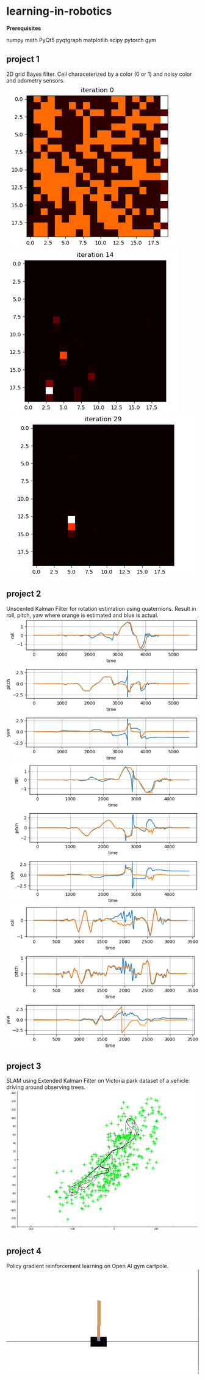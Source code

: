# learning-in-robotics

**Prerequisites**

numpy
math
PyQt5
pyqtgraph
matplotlib
scipy
pytorch
gym

## project 1

2D grid Bayes filter. Cell characeterized by a color (0 or 1) and noisy color and odometry sensors.
![](images/p1_bayesFilter_iter0.PNG)
![](images/p1_bayesFilter_iter14.PNG)
![](images/p1_bayesFilter_iter29.PNG)


## project 2

Unscented Kalman Filter for rotation estimation using quaternions. Result in roll, pitch, yaw where orange is estimated and blue is actual.
![](images/p2_UKF_data1.PNG)
![](images/p2_UKF_data2.PNG)
![](images/p2_UKF_data3.PNG)

## project 3

SLAM using Extended Kalman Filter on Victoria park dataset of a vehicle driving around observing trees.
![](images/p3_EKF_SLAM.PNG)

## project 4
Policy gradient reinforcement learning on Open AI gym cartpole.
![](images/p4_cartpole_policyGradient.PNG)
